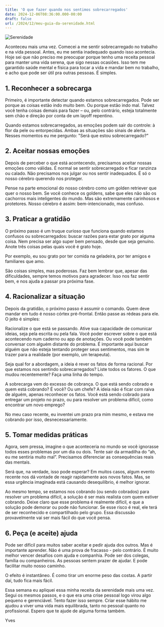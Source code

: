 ```yaml
---
title: 'O que fazer quando nos sentimos sobrecarregados'
date: 2024-12-06T08:36:00.000-00:00
draft: false
url: /2024/12/meu-guia-da-serenidade.html
---
```


![Serenidade](/images/serenidade.png)

Aconteceu mais uma vez. Comecei a me sentir sobrecarregado no trabalho e na vida pessoal. Antes, eu me sentia inadequado quando isso acontecia. Hoje sei que não preciso me preocupar porque tenho uma receita pessoal para manter uma vida serena, que sigo nessas ocasiões. Isso tem me garantido saúde mental e física para tocar a vida e mandar bem no trabalho, e acho que pode ser útil pra outras pessoas. É simples.

## 1. Reconhecer a sobrecarga
Primeiro, é importante detectar quando estamos sobrecarregados. Pode ser porque as coisas estão indo muito bem. Ou porque estão indo mal. Talvez você tenha coisas demais para fazer – ou, pelo contrário, esteja totalmente sem chão e direção por conta de um layoff repentino.

Quando estamos sobrecarregados, as emoções podem sair do controle: à flor da pele ou entorpecidas. Ambas as situações são sinais de alerta. Nesses momentos eu me pergunto: "Será que estou sobrecarregado?"

## 2. Aceitar nossas emoções
Depois de perceber o que está acontecendo, precisamos aceitar nossas emoções como válidas. É normal se sentir sobrecarregado e ficar ranzinza ou calado. Não precisamos nos julgar ou nos sentir inadequados. É só o nosso cérebro querendo nos proteger.

Pense na parte emocional do nosso cérebro como um golden retriever que quer o nosso bem. Se você conhece os goldens, sabe que eles não são os cachorros mais inteligentes do mundo. Mas são extremamente carinhosos e protetores. Nosso cérebro é assim: bem-intencionado, mas confuso.

## 3. Praticar a gratidão
O próximo passo é um truque curioso que funciona quando estamos confusos ou sobrecarregados: buscar razões para estar grato por alguma coisa. Nem precisa ser algo super bem pensado, desde que seja genuíno. Anote três coisas pelas quais você é grato hoje. 

Por exemplo, eu sou grato por ter comida na geladeira, por ter amigos e familiares que amo. 

São coisas simples, mas poderosas. Faz bem lembrar que, apesar das dificuldades, sempre temos motivos para agradecer. Isso nos faz sentir bem, e nos ajuda a passar pra próxima fase.

## 4. Racionalizar a situação

Depois da gratidão, o próximo passo é assumir o comando. Quem deve mandar em tudo é nosso córtex pré-frontal. Então passe as rédeas para ele. O jeito é simples:

Racionalize o que está se passando. Ative sua capacidade de comunicar ideias, seja pela escrita ou pela fala. Você poder escrever sobre o que está acontecendo num caderno ou app de anotações. Ou você pode também conversar com alguém distante do problema. É importante aqui buscar alguém que não esteja tentando proteger seus sentimentos, mas sim te trazer para a realidade (por exemplo, um terapeuta).

Seja qual for a abordagem, a ideia é rever os fatos de forma racional. Por que estamos nos sentindo sobrecarregados? Liste todos os fatores. O que mudou recentemente? Faça uma linha do tempo.

A sobrecarga vem do excesso de cobrança. O que está sendo cobrado e quem está cobrando? É você? Ou um chefe? A ideia não é ficar com raiva de alguém, apenas reconhecer os fatos. Você está sendo cobrado para entregar um projeto no prazo, ou para resolver um problema difícil, como encontrar um novo emprego?

No meu caso recente, eu inventei um prazo pra mim mesmo, e estava me cobrando por isso, desnecessariamente.

## 5. Tomar medidas práticas

Agora, sem pressa, imagine o que aconteceria no mundo se você ignorasse todos esses problemas por um dia ou dois. Tente sair da armadilha do “ah, eu me sentiria muito mal”. Precisamos diferenciar as consequências reais das mentais.

Será que, na verdade, isso pode esperar? Em muitos casos, algum evento recente nos dá vontade de reagir rapidamente aos novos fatos. Mas, se essa urgência imaginada está causando desequilíbrio, é melhor ignorar.

Ao mesmo tempo, se estamos nos cobrando (ou sendo cobrados) para resolver um problema difícil, a solução é ser mais realista com quem estiver cobrando. Deixe claro que esse problema é realmente difícil, e que a solução pode demorar ou pode não funcionar. Se esse risco é real, ele terá de ser reconhecido e compartilhado pelo grupo. Essa discussão provavelmente vai ser mais fácil do que você pensa.

## 6. Peça (e aceite) ajuda

Pode ser difícil para muitos saber aceitar e pedir ajuda dos outros. Mas é importante aprender. Não é uma prova de fracasso - pelo contrário. É muito melhor vencer desafios com ajuda e companhia. Pode ser dos colegas, família ou companheiros. As pessoas sentem prazer de ajudar. E pode facilitar muito nosso caminho.

O efeito é instantâneo. É como tirar um enorme peso das costas. A partir daí, tudo fica mais fácil.

Essa semana eu apliquei essa minha receita da serenidade mais uma vez. Segui os mesmos passos, e o que era uma crise pessoal logo virou algo pequeno e gerenciável. Tento fazer isso sempre. Criar esse hábito me ajudou a viver uma vida mais equilibrada, tanto no pessoal quanto no profissional. Espero que te ajude de alguma forma também.

Yves
